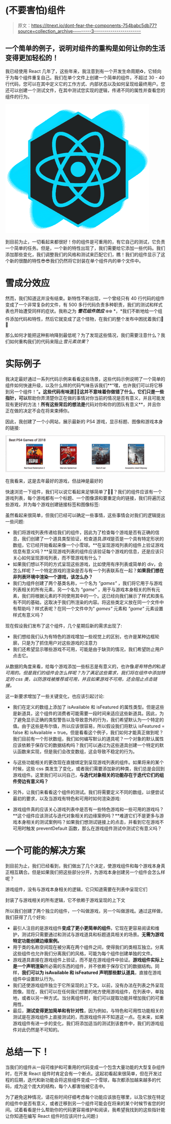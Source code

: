 # (不要害怕)组件

> 原文：<https://itnext.io/dont-fear-the-components-754babc5db77?source=collection_archive---------3----------------------->

## 一个简单的例子，说明对组件的重构是如何让你的生活变得更加轻松的！

我已经使用 React 几年了，这些年来，我注意到有一个开发生命周期♻️，它倾向于为每个组件重复自己。我们在单个文件上创建一个简单的组件，不超过 30 - 40 行代码，您可以在其中定义它的工作方式、内部状态以及如何呈现给最终用户。您还可以创建一个测试文件，在其中测试您实现的逻辑，传递不同的属性并查看您的组件的行为。

![](img/6b8793e38afe72026f2ce3b6c1ba5b41.png)

到目前为止，一切看起来都很好！你的组件是可重用的，有它自己的测试，它负责一个简单的任务。但是，一个新的特性出现了，我们需要给它添加一些代码。我们添加那些变化，我们调整我们的风格和测试来匹配它们，瞧！我们的组件显示了这个新的很酷的特性😎😎我们仍然将它封装在单个组件内的单个文件中。

# 雪成分效应

然而，我们知道这并没有结束。新特性不断出现，一个曾经只有 40 行代码的组件变成了一个非常复杂的文件，有 500 多行代码负责多种职责，我们的测试和样式表也开始遭受同样的症状。我称之为 ***雪花组件效应*** ❄️❄️ *，*我们不断地给一个组件添加代码和特性，然后它就变成了这个怪物，在我们的整个发布中困扰着我们👻👻

那么如何才能把这种影响降到最低呢？为了发现这些情况，我们需要注意什么？我们如何重构我们的代码来阻止*雪元素效果*？

# 实际例子

我决定最好通过一系列代码示例来看看这些场景，这些代码示例说明了一个简单的组件如何快速升级，以及什么样的代码气味告诉我们**“嘿，也许我们可以将它移到另一个组件！”**。这些代码有味道👃👃这并不意味着你做错了什么，它们只是一些指针，可以**帮助你弄清楚你正在做的事情对你当前的情况是否有意义，并且可能发现有更好的方法！**所有这些背后的想法是**代码对你和你的团队有意义**，并且你正在做的决定不会在将来束缚你。

因此，我创建了一个小网站，展示最新的 PS4 游戏，显示标题、图像和游戏本身的链接:

![](img/24068274fc90e199cc8945e53d171b6e.png)

在我看来，这是去年最好的游戏，但战神是最好的

快速浏览一下组件，我们可以说它看起来足够简单了🤔🤔？我们的组件应该有一个游戏列表，每个游戏都有一个标题、一个图像源和要重定向的链接，我们将遍历这些游戏，并为每个游戏创建链接标签和图像标签:

虽然看起来很简单，但我们已经可以确定一些事情，这些事情会对我们的逻辑提出一些问题:

*   我们将游戏列表传递给我们的组件，因此为了检查每个游戏是否有正确的信息，我们创建了一个道具类型验证，检查道具*游戏*是否是一个具有特定形状的数组，它已经开始看起来像一个小雪球。**在呈现游戏列表的组件上验证游戏信息有意义吗？**呈现游戏列表的组件应该验证每个游戏的信息，还是应该只关心如何呈现游戏列表，而不管游戏有什么？
*   如果我们想以不同的方式呈现这些游戏，比如使用有序列表或简单的 div，会怎么样呢？一个特定游戏的渲染是否与有一个列表联系在一起？**如果我们想在非列表环境中渲染一个游戏，该怎么办？**
*   我们为组件创建了两个基类名称，一个名为 *"games"* ，我们将它用于与游戏列表相关的所有元素，另一个名为 *"game"* ，用于与游戏本身相关的所有元素，我们将根据元素的不同使用其中的一个。这已经向我们展示了样式和类名有不同的基础，这取决于我们所渲染的内容。将这些类定义放在同一个文件中有帮助吗？样式表呢？在同一个文件中为" *games"* 元素和 *"game"* 元素设置样式有意义吗？

现在假设我们发布了这个组件，几个星期后新的需求出现了:

*   我们想给我们认为有特色的游戏增加一些视觉上的区别，也许是某种边框轮廓，只是为了抓住用户对这些游戏的注意力
*   我们还希望显示哪些游戏不可用，可能是由于缺货的情况，我们希望防止用户点击它。

从数据的角度来看，给每个游戏添加一些标志是有意义的，也许像*是有特色的*和*是可用的。但是我们的组件会怎么样呢？为了满足这些需求，我们将在组件中添加特定的 css 类，以防游戏被推荐或可用，并且如果游戏不可用，还会阻止点击链接。*

这一新要求增加了一些关键变化，也应该引起讨论:

*   我们在定义的数组上添加了 isAvailable 和 isFeatured 的属性类型。但是这些是新道具，这个组件的消费者可能需要一段时间来适应这些新道具。因此，为了避免显示正确的类型警告以及导致意外的行为，我们希望默认为一个特定的值。由于这些是布尔值，所以应该很容易，所以假设我们将默认 isFeatured = false 和 isAvailable = true。但是看看这个例子，我们如何才能真正做到呢？我们目前有一个形状数组，我们如何编写默认的道具呢？一个对象的默认属性应该依赖于保存它的数据结构吗？我们可以通过为这些道具创建一个特定的默认函数来实现，但是我们会改变数组，这会导致不稳定的行为。
*   与这些功能相关的更改现在直接绑定到呈现游戏列表的组件。如果将来的某个时候，这些 css 类发生了变化，或者我们需要添加新的种类，我们总是会回到游戏组件。这里我们可以问自己，**与迭代对象相关的功能存在于迭代它们的组件旁边有意义吗？**
*   另外，让我们来看看这个组件的测试。我们将需要定义不同的数组，以便尝试最初的要求，以及当游戏有特色和可用时如何渲染游戏:

*   游戏组件真的应该关心游戏列表中是否有一些特色游戏和一些可用的游戏吗？**这个组件应该测试与迭代对象相关的边缘案例吗？**难道它们不是更多与游戏本身相关的测试案例吗？如果我们想测试链接上的点击，并看到它在游戏不可用时触发 preventDefault 函数，那么在游戏组件测试中测试它有意义吗？

# 一个可能的解决方案

到目前为止，我们已经看到，我们做出了几个决定，使游戏组件和每个游戏本身真正相互耦合。但是如果我们把这些部分分开，为游戏本身创建另一个组件会怎么样呢？

游戏组件，没有与游戏本身相关的逻辑，它只知道需要在列表中呈现它们

封装了与游戏相关的所有逻辑，它不依赖于游戏呈现的上下文

所以我们创建了两个独立的组件，一个叫做游戏，另一个叫做游戏。通过这样做，我们获得了几个好处:

*   最引人注目的是游戏组件**变成了更小更简单的组件**。它现在更容易阅读和维护，测试将只需要通过和测试与游戏道具和标题道具相关的场景。**无需为游戏特定功能创建边缘案例。**
*   用于类的名称空间现在被分离在两个组件之间，使得我们的类相互独立。分离这些组件也允许我们分离我们的风格，可能为每个组件创建单独的文件。
*   游戏道具直接在游戏组件上验证，而不是在游戏组件中验证。**游戏组件实际上是一个声明渲染**所必需的东西的组件，并不依赖于保存它们的数据结构。同样，**我们可以为 isAvailable 和 isFeatured 声明那些默认道具**，直接在游戏组件中设置默认行为。
*   我们还使游戏组件独立于它所呈现的上下文。以前，没有办法在列表之外呈现图像。现在，我们可以在任何我们想要的地方使用游戏组件，在列表中，单独地，或者以另一种方式。当分离组件时，我们可以提取功能并增加我们的可重用性。
*   最后，**测试变得更加简单和有针对性**，因为例如，与特色和可用性功能相关的测试是在游戏组件上直接测试的，而游戏组件并不知道这一点。在未来，如果游戏组件有进一步的变化，我们将添加适当的测试到该套件中，我们的游戏组件对此仍然是不可知的。

# 总结一下！

当我们的组件从一段可维护和可重用的代码变成一个包含大量功能的大型复杂组件时，在开发 React 组件时肯定会有一个断点。这起初看起来很简单，但在开发过程的后期，迭代和新功能会将这些组件变成一个雪球，每次都添加越来越多的代码，成为这个庞大的结构，每个人都害怕被它击中。

为了避免这种情况，请花些时间仔细考虑每个功能应该放在哪里，以及它放在特定的组件中是否有意义，或者迁移到另一个组件可能会在将来的某个时候节省您的时间。试着看看是什么帮助你的代码更容易维护和阅读，我希望我找到的这些指针能让你知道在编写 React 组件时应该问什么问题:)